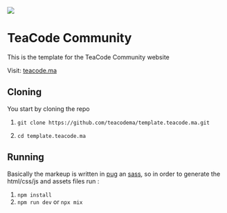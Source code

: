[<img src="https://teacode.ma/assets/img/teacode/simple-cover.png" />](https://teacode.ma)

# TeaCode Community

This is the template for the TeaCode Community website

Visit: [teacode.ma](https://teacode.ma/)

## Cloning

You start by cloning the repo

1. `git clone https://github.com/teacodema/template.teacode.ma.git`

2. `cd template.teacode.ma`

## Running

Basically the markeup is written in [pug](https://pugjs.org/) an [sass](https://sass-lang.com/), so in order to generate the html/css/js and assets files run :

1. `npm install`
2. `npm run dev` or `npx mix`
